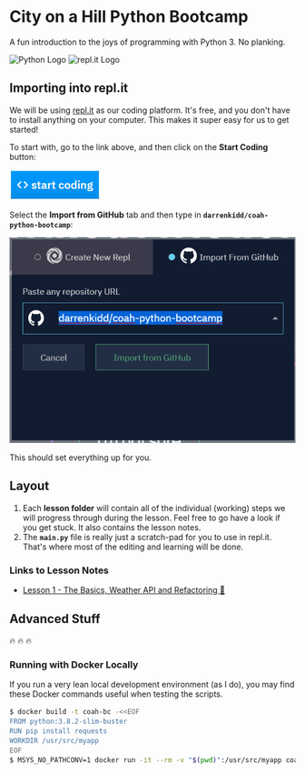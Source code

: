 # City on a Hill Python Bootcamp

A fun introduction to the joys of programming with Python 3. No planking.

![Python Logo](https://www.python.org/static/community_logos/python-logo-generic.svg)
![repl.it Logo](https://cdn.freebiesupply.com/logos/large/2x/replit-logo-png-transparent.png)

## Importing into repl.it

We will be using [repl.it](https://repl.it/) as our coding platform. It's free,
and you don't have to install anything on your computer. This makes it super easy
for us to get started!

To start with, go to the link above, and then click on the **Start Coding** button:

![Start Coding](start_coding.png)

Select the **Import from GitHub** tab and then type in **`darrenkidd/coah-python-bootcamp`**:

![Import from GitHub](import_from_github.png)

This should set everything up for you.

## Layout

1. Each **lesson folder** will contain all of the individual (working) steps we
will progress through during the lesson. Feel free to go have a look if you get
stuck. It also contains the lesson notes.
1. The **`main.py`** file is really just a scratch-pad for you to use in repl.it.
That's where most of the editing and learning will be done.

### Links to Lesson Notes

* [Lesson 1 - The Basics, Weather API and Refactoring :hatched_chick:](./lesson1/LESSON1_NOTES.md)

## Advanced Stuff

:fire: :fire: :fire:

### Running with Docker Locally

If you run a very lean local development environment (as I do), you may find
these Docker commands useful when testing the scripts.

```bash
$ docker build -t coah-bc -<<EOF
FROM python:3.8.2-slim-buster
RUN pip install requests
WORKDIR /usr/src/myapp
EOF
$ MSYS_NO_PATHCONV=1 docker run -it --rm -v "$(pwd)":/usr/src/myapp coah-bc python main.py
```
